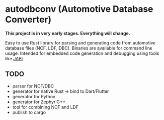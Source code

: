 # autodbconv (Automotive Database Converter)

**This project is in very early stages. Everything will change.**

Easy to use Rust library for parsing and generating code from automotive database files (NCF, LDF, DBC). Binaries are available for command line usage. Intended for embedded code generation and debugging using tools like [JABI](https://github.com/dragonlock2/JABI).

## TODO

- parser for NCF/DBC
- generator for native Rust => bind to Dart/Flutter
- generator for Python
- generator for Zephyr C++
- tool for combining NCF and LDF
- publish to cargo
